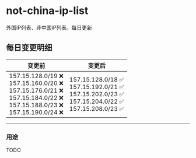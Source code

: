 # not-china-ip-list
外国IP列表、非中国IP列表。每日更新

每日变更明细
--------------------
|  变更前   | 变更后 |
|  ----  | ----  |
|  157.15.128.0/19 :x: <br> 157.15.160.0/20 :x: <br> 157.15.176.0/21 :x: <br> 157.15.184.0/22 :x: <br> 157.15.188.0/23 :x: <br> 157.15.190.0/24 :x: <br> | 157.15.128.0/18 :white_check_mark: <br> 157.15.192.0/21 :white_check_mark: <br> 157.15.202.0/23 :white_check_mark: <br> 157.15.204.0/22 :white_check_mark: <br> 157.15.208.0/23 :white_check_mark: <br>  | 

--------------------
### 用途
TODO
